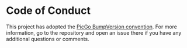# Code of Conduct

This project has adopted the [PicGo BumpVersion convention](https://github.com/PicGo/bump-version). For more information, go to the repository and open an issue there if you have any additional questions or comments.